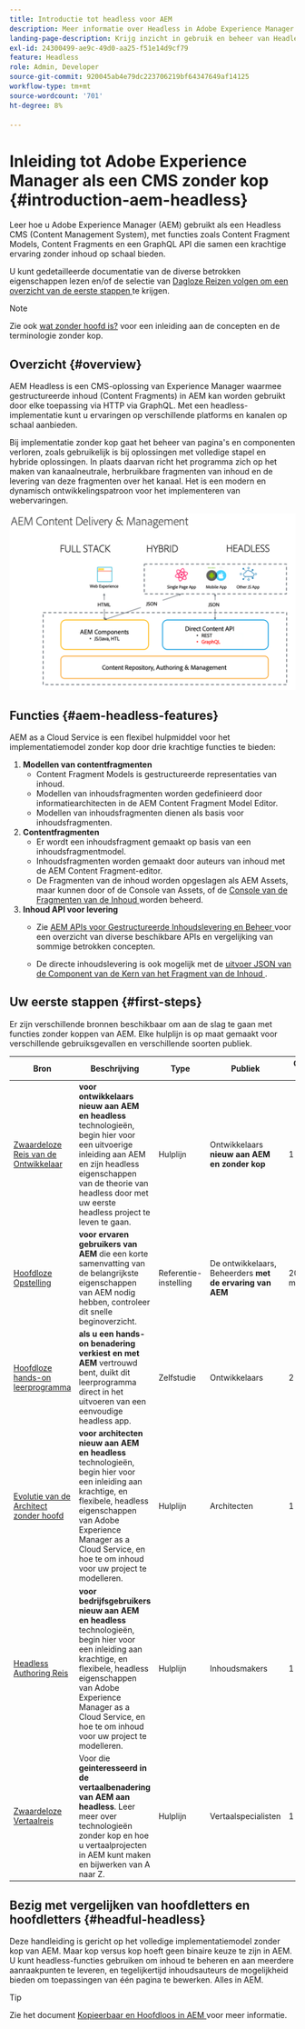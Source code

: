 ```yaml
---
title: Introductie tot headless voor AEM
description: Meer informatie over Headless in Adobe Experience Manager (AEM) met een combinatie van gedetailleerde documentatie en headless journeys. Ontdek hoe functies zoals Content Fragment Models, Content Fragments en een GraphQL API worden gebruikt om headless-ervaringen mogelijk te maken.
landing-page-description: Krijg inzicht in gebruik en beheer van Headless in Adobe Experience Manager as a Cloud Service.
exl-id: 24300499-ae9c-49d0-aa25-f51e14d9cf79
feature: Headless
role: Admin, Developer
source-git-commit: 920045ab4e79dc223706219bf64347649af14125
workflow-type: tm+mt
source-wordcount: '701'
ht-degree: 8%

---
```



# Inleiding tot Adobe Experience Manager als een CMS zonder kop {#introduction-aem-headless}

Leer hoe u Adobe Experience Manager (AEM) gebruikt als een Headless CMS (Content Management System), met functies zoals Content Fragment Models, Content Fragments en een GraphQL API die samen een krachtige ervaring zonder inhoud op schaal bieden.

U kunt gedetailleerde documentatie van de diverse betrokken eigenschappen lezen en/of de selectie van [ Dagloze Reizen volgen om een overzicht van de eerste stappen ](#first-steps) te krijgen.

>[!NOTE]
>
>Zie ook [ wat zonder hoofd is?](/help/headless/what-is-headless.md) voor een inleiding aan de concepten en de terminologie zonder kop.

## Overzicht {#overview}

AEM Headless is een CMS-oplossing van Experience Manager waarmee gestructureerde inhoud (Content Fragments) in AEM kan worden gebruikt door elke toepassing via HTTP via GraphQL. Met een headless-implementatie kunt u ervaringen op verschillende platforms en kanalen op schaal aanbieden.

Bij implementatie zonder kop gaat het beheer van pagina&#39;s en componenten verloren, zoals gebruikelijk is bij oplossingen met volledige stapel en hybride oplossingen. In plaats daarvan richt het programma zich op het maken van kanaalneutrale, herbruikbare fragmenten van inhoud en de levering van deze fragmenten over het kanaal. Het is een modern en dynamisch ontwikkelingspatroon voor het implementeren van webervaringen.

![ Modellen van de Implementatie van AEM ](assets/aem-implementation-models.png)

## Functies {#aem-headless-features}

AEM as a Cloud Service is een flexibel hulpmiddel voor het implementatiemodel zonder kop door drie krachtige functies te bieden:

1. **Modellen van contentfragmenten**
   * Content Fragment Models is gestructureerde representaties van inhoud.
   * Modellen van inhoudsfragmenten worden gedefinieerd door informatiearchitecten in de AEM Content Fragment Model Editor.
   * Modellen van inhoudsfragmenten dienen als basis voor inhoudsfragmenten.
1. **Contentfragmenten**
   * Er wordt een inhoudsfragment gemaakt op basis van een inhoudsfragmentmodel.
   * Inhoudsfragmenten worden gemaakt door auteurs van inhoud met de AEM Content Fragment-editor.
   * De Fragmenten van de inhoud worden opgeslagen als AEM Assets, maar kunnen door of de Console van Assets, of de [ Console van de Fragmenten van de Inhoud ](/help/sites-cloud/administering/content-fragments/overview.md#content-fragments-console) worden beheerd.
1. **Inhoud API voor levering**
   * Zie [ AEM APIs voor Gestructureerde Inhoudslevering en Beheer ](/help/headless/apis-headless-and-content-fragments.md) voor een overzicht van diverse beschikbare APIs en vergelijking van sommige betrokken concepten.

   * De directe inhoudslevering is ook mogelijk met de [ uitvoer JSON van de Component van de Kern van het Fragment van de Inhoud ](https://experienceleague.adobe.com/docs/experience-manager-core-components/using/components/content-fragment-component.html?lang=nl-NL).

## Uw eerste stappen {#first-steps}

Er zijn verschillende bronnen beschikbaar om aan de slag te gaan met functies zonder koppen van AEM. Elke hulplijn is op maat gemaakt voor verschillende gebruiksgevallen en verschillende soorten publiek.

| Bron | Beschrijving | Type | Publiek | Oost. Tijd |
|---|---|---|---|---|
| [ Zwaardeloze Reis van de Ontwikkelaar ](/help/journey-headless/developer/overview.md) | **voor ontwikkelaars nieuw aan AEM en headless** technologieën, begin hier voor een uitvoerige inleiding aan AEM en zijn headless eigenschappen van de theorie van headless door met uw eerste headless project te leven te gaan. | Hulplijn | Ontwikkelaars **nieuw aan AEM en zonder kop** | 1 uur |
| [ Hoofdloze Opstelling ](/help/headless/setup/introduction.md) | **voor ervaren gebruikers van AEM** die een korte samenvatting van de belangrijkste eigenschappen van AEM nodig hebben, controleer dit snelle beginoverzicht. | Referentie-instelling | De ontwikkelaars, Beheerders **met de ervaring van AEM** | 20 minuten |
| [ Hoofdloze hands-on leerprogramma ](https://experienceleague.adobe.com/docs/experience-manager-learn/getting-started-with-aem-headless/graphql/multi-step/overview.html?lang=nl-NL) | **als u een hands-on benadering verkiest en met AEM** vertrouwd bent, duikt dit leerprogramma direct in het uitvoeren van een eenvoudige headless app. | Zelfstudie | Ontwikkelaars | 2 uur |
| [ Evolutie van de Architect zonder hoofd ](/help/journey-headless/architect/overview.md) | **voor architecten nieuw aan AEM en headless** technologieën, begin hier voor een inleiding aan krachtige, en flexibele, headless eigenschappen van Adobe Experience Manager as a Cloud Service, en hoe te om inhoud voor uw project te modelleren. | Hulplijn | Architecten | 1 uur |
| [ Headless Authoring Reis ](/help/journey-headless/author/overview.md) | **voor bedrijfsgebruikers nieuw aan AEM en headless** technologieën, begin hier voor een inleiding aan krachtige, en flexibele, headless eigenschappen van Adobe Experience Manager as a Cloud Service, en hoe te om inhoud voor uw project te modelleren. | Hulplijn | Inhoudsmakers | 1 uur |
| [ Zwaardeloze Vertaalreis ](/help/journey-headless/translation/overview.md) | Voor die **geinteresseerd in de vertaalbenadering van AEM aan headless**. Leer meer over technologieën zonder kop en hoe u vertaalprojecten in AEM kunt maken en bijwerken van A naar Z. | Hulplijn | Vertaalspecialisten | 1 uur |

## Bezig met vergelijken van hoofdletters en hoofdletters {#headful-headless}

Deze handleiding is gericht op het volledige implementatiemodel zonder kop van AEM. Maar kop versus kop hoeft geen binaire keuze te zijn in AEM. U kunt headless-functies gebruiken om inhoud te beheren en aan meerdere aanraakpunten te leveren, en tegelijkertijd inhoudsauteurs de mogelijkheid bieden om toepassingen van één pagina te bewerken. Alles in AEM.

>[!TIP]
>
>Zie het document [ Kopieerbaar en Hoofdloos in AEM ](/help/implementing/developing/headful-headless.md) voor meer informatie.
